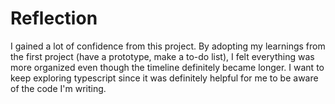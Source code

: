 # Reflection
I gained a lot of confidence from this project. 
By adopting my learnings from the first project (have a prototype, make a to-do list), 
I felt everything was more organized even though the timeline definitely became longer.
I want to keep exploring typescript since it was definitely helpful for me to be aware of the code I'm writing.
